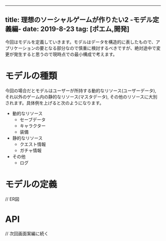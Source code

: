 ---
title: 理想のソーシャルゲームが作りたい2 -モデル定義編-
date: 2019-8-23
tag: [ポエム,開発]
------

今回はモデルを定義していきます。モデルはデータを構造的に表したもので、アプリケーションの要となる部分なので慎重に検討するべきですが、絶対途中で変更が発生すると思うので現時点での最小構成で考えます。

# モデルの種類
今回の場合だとモデルはユーザーが所持する動的なリソース(ユーザーデータ), それ以外のゲーム内の静的なリソース(マスタデータ), その他のリソースに大別されます。具体例を上げると次のようになります。

- 動的なリソース
  - セーブデータ
  - キャラクター
  - 装備
- 静的なリソース
  - クエスト情報
  - ガチャ情報
- その他
  - ログ

# モデルの定義

// ER図

# API

// 次回画面案編に続く